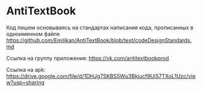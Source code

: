 # AntiTextBook
Код пишем основываясь на стандартах написания кода, прописанных  в одноименном файле https://github.com/Emilikan/AntiTextBook/blob/test/codeDesignStandards.md

Ссылка на группу приложения: 
https://vk.com/antitextbookprod

Ссылка на apk:
https://drive.google.com/file/d/1DHJg7SKBS5Wu3Bkjucf9Ui57TXoL1Uzc/view?usp=sharing
